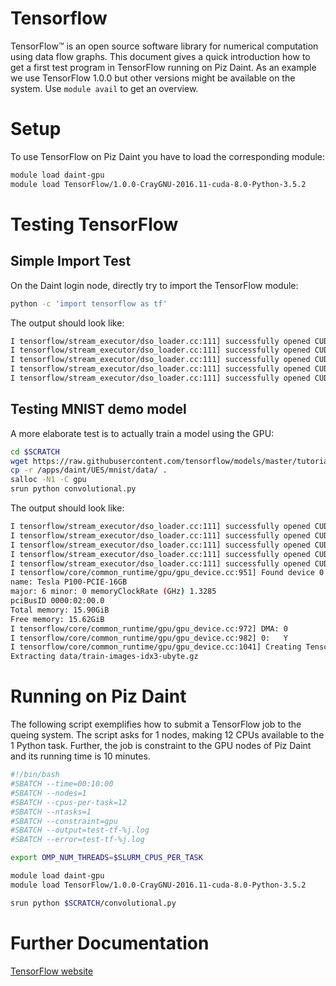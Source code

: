 # Tensorflow

TensorFlow™ is an open source software library for numerical computation using data flow graphs. 
This document gives a quick introduction how to get a first test program in TensorFlow running 
on Piz Daint. As an example we use TensorFlow 1.0.0 but other versions might be available on the
system. Use `module avail` to get an overview.


# Setup

To use TensorFlow on Piz Daint you have to load the corresponding module:

```bash
module load daint-gpu
module load TensorFlow/1.0.0-CrayGNU-2016.11-cuda-8.0-Python-3.5.2
```

# Testing TensorFlow

## Simple Import Test
On the Daint login node, directly try to import the TensorFlow module:

```bash
python -c 'import tensorflow as tf'
```

The output should look like:

```bash
I tensorflow/stream_executor/dso_loader.cc:111] successfully opened CUDA library libcublas.so.8.0 locally
I tensorflow/stream_executor/dso_loader.cc:111] successfully opened CUDA library libcudnn.so.5 locally
I tensorflow/stream_executor/dso_loader.cc:111] successfully opened CUDA library libcufft.so.8.0 locally
I tensorflow/stream_executor/dso_loader.cc:111] successfully opened CUDA library libcuda.so.1 locally
I tensorflow/stream_executor/dso_loader.cc:111] successfully opened CUDA library libc
```

## Testing MNIST demo model

A more elaborate test is to actually train a model using the GPU:

```bash
cd $SCRATCH
wget https://raw.githubusercontent.com/tensorflow/models/master/tutorials/image/mnist/convolutional.py
cp -r /apps/daint/UES/mnist/data/ .
salloc -N1 -C gpu
srun python convolutional.py
```

The output should look like:

```bash
I tensorflow/stream_executor/dso_loader.cc:111] successfully opened CUDA library libcublas.so.8.0 locally
I tensorflow/stream_executor/dso_loader.cc:111] successfully opened CUDA library libcudnn.so.5 locally
I tensorflow/stream_executor/dso_loader.cc:111] successfully opened CUDA library libcufft.so.8.0 locally
I tensorflow/stream_executor/dso_loader.cc:111] successfully opened CUDA library libcuda.so.1 locally
I tensorflow/stream_executor/dso_loader.cc:111] successfully opened CUDA library libcurand.so.8.0 locally
I tensorflow/core/common_runtime/gpu/gpu_device.cc:951] Found device 0 with properties:
name: Tesla P100-PCIE-16GB
major: 6 minor: 0 memoryClockRate (GHz) 1.3285
pciBusID 0000:02:00.0
Total memory: 15.90GiB
Free memory: 15.62GiB
I tensorflow/core/common_runtime/gpu/gpu_device.cc:972] DMA: 0
I tensorflow/core/common_runtime/gpu/gpu_device.cc:982] 0:   Y
I tensorflow/core/common_runtime/gpu/gpu_device.cc:1041] Creating TensorFlow device (/gpu:0) -> (device: 0, name: Tesla P100-PCIE-16GB, pci bus id: 0000:02:00.0)
Extracting data/train-images-idx3-ubyte.gz
```

# Running on Piz Daint

The following script exemplifies how to submit a TensorFlow job to the
queing system. The script asks for 1 nodes, making 12 CPUs available to the 1
Python task. Further, the job is constraint to the GPU nodes of Piz Daint and its
running time is 10 minutes. 

```bash
#!/bin/bash
#SBATCH --time=00:10:00
#SBATCH --nodes=1
#SBATCH --cpus-per-task=12
#SBATCH --ntasks=1
#SBATCH --constraint=gpu
#SBATCH --output=test-tf-%j.log
#SBATCH --error=test-tf-%j.log

export OMP_NUM_THREADS=$SLURM_CPUS_PER_TASK

module load daint-gpu
module load TensorFlow/1.0.0-CrayGNU-2016.11-cuda-8.0-Python-3.5.2

srun python $SCRATCH/convolutional.py
```

# Further Documentation

[TensorFlow website](https://www.tensorflow.org/)

